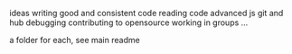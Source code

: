 ideas
	writing good and consistent code
	reading code
	advanced js
	git and hub
	debugging
	contributing to opensource
	working in groups
	...

a folder for each, see main readme